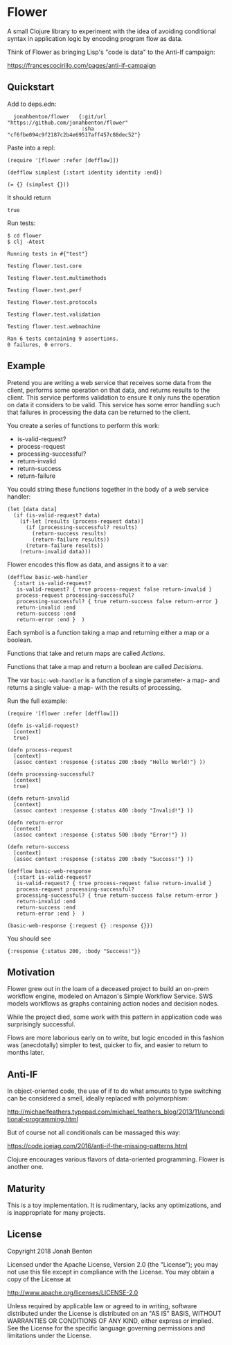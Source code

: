 # Flower

A small Clojure library to experiment with the idea of avoiding conditional syntax in application logic by encoding program flow as data.

Think of Flower as bringing Lisp's "code is data" to the Anti-If campaign:

https://francescocirillo.com/pages/anti-if-campaign

## Quickstart

Add to deps.edn:

```
  jonahbenton/flower   {:git/url "https://github.com/jonahbenton/flower"
                        :sha "cf6fbe094c9f2187c2b4e69517aff457c88dec52"} 
```

Paste into a repl:

```
(require '[flower :refer [defflow]])

(defflow simplest {:start identity identity :end})

(= {} (simplest {}))

```

It should return
```
true
```


Run tests:

```
$ cd flower
$ clj -Atest

Running tests in #{"test"}

Testing flower.test.core

Testing flower.test.multimethods

Testing flower.test.perf

Testing flower.test.protocols

Testing flower.test.validation

Testing flower.test.webmachine

Ran 6 tests containing 9 assertions.
0 failures, 0 errors.

```

## Example
 
Pretend you are writing a web service that receives some data from the client, performs some operation on that data, and returns results to the client. This service performs validation to ensure it only runs the operation on data it considers to be valid. This service has some error handling such that failures in processing the data can be returned to the client. 
 
You create a series of functions to perform this work:
 
 * is-valid-request?
 * process-request
 * processing-successful?
 * return-invalid
 * return-success
 * return-failure

You could string these functions together in the body of a web service handler:

```
(let [data data]
  (if (is-valid-request? data)
    (if-let [results (process-request data)]
      (if (processing-successful? results)
        (return-success results)
        (return-failure results))
      (return-failure results))
    (return-invalid data)))
```      

Flower encodes this flow as data, and assigns it to a var:

```
(defflow basic-web-handler
  {:start is-valid-request?
   is-valid-request? { true process-request false return-invalid }
   process-request processing-successful?
   processing-successful? { true return-success false return-error }
   return-invalid :end
   return-success :end
   return-error :end }  )

```  

Each symbol is a function taking a map and returning either a map or a boolean. 

Functions that take and return maps are called *Actions*. 

Functions that take a map and return a boolean are called *Decisions*.

The var ```basic-web-handler``` is a function of a single parameter- a map- and returns a single value- a map- with the results of processing. 

Run the full example:

```
(require '[flower :refer [defflow]])

(defn is-valid-request?
  [context]
  true)

(defn process-request
  [context]
  (assoc context :response {:status 200 :body "Hello World!"} ))

(defn processing-successful?
  [context]
  true)

(defn return-invalid
  [context]
  (assoc context :response {:status 400 :body "Invalid!"} ))

(defn return-error
  [context]
  (assoc context :response {:status 500 :body "Error!"} ))

(defn return-success
  [context]
  (assoc context :response {:status 200 :body "Success!"} ))

(defflow basic-web-response
  {:start is-valid-request?
   is-valid-request? { true process-request false return-invalid }
   process-request processing-successful?
   processing-successful? { true return-success false return-error }
   return-invalid :end
   return-success :end
   return-error :end }  )

(basic-web-response {:request {} :response {}})

```

You should see

```
{:response {:status 200, :body "Success!"}}
```

## Motivation

Flower grew out in the loam of a deceased project to build an on-prem workflow engine, modeled on Amazon's Simple Workflow Service. SWS models workflows as graphs containing action nodes and decision nodes. 

While the project died, some work with this pattern in application code was surprisingly successful. 

Flows are more laborious early on to write, but logic encoded in this fashion was (anecdotally) simpler to test, quicker to fix, and easier to return to months later. 

## Anti-IF

In object-oriented code, the use of if to do what amounts to type switching can be considered a smell, ideally replaced with polymorphism:   

http://michaelfeathers.typepad.com/michael_feathers_blog/2013/11/unconditional-programming.html

But of course not all conditionals can be massaged this way:

https://code.joejag.com/2016/anti-if-the-missing-patterns.html

Clojure encourages various flavors of data-oriented programming. Flower is another one.

## Maturity

This is a toy implementation. It is rudimentary, lacks any optimizations, and is inappropriate for many projects. 

## License

Copyright 2018 Jonah Benton

Licensed under the Apache License, Version 2.0 (the "License");
you may not use this file except in compliance with the License.
You may obtain a copy of the License at

   http://www.apache.org/licenses/LICENSE-2.0

Unless required by applicable law or agreed to in writing, software
distributed under the License is distributed on an "AS IS" BASIS,
WITHOUT WARRANTIES OR CONDITIONS OF ANY KIND, either express or implied.
See the License for the specific language governing permissions and
limitations under the License.
